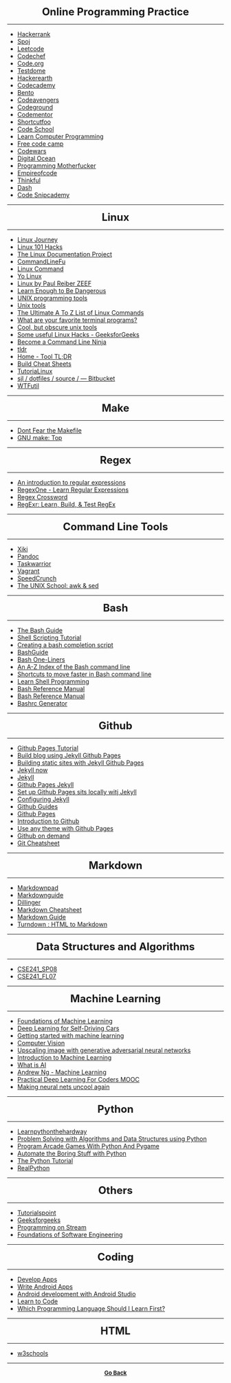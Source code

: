 <p align="center">
  <b>
  <font size="+2">Online Programming Practice</font>
  </b>
</p>

---

  - [Hackerrank](https://www.hackerrank.com/)
  - [Spoj](http://www.spoj.com/)
  - [Leetcode](https://leetcode.com/)
  - [Codechef](https://www.codechef.com/)
  - [Code.org](https://code.org/)
  - [Testdome](https://www.testdome.com/)
  - [Hackerearth](https://www.hackerearth.com/)
  - [Codecademy](https://www.codecademy.com/)
  - [Bento](https://bento.io/)
  - [Codeavengers](https://www.codeavengers.com/)
  - [Codeground](https://www.codeground.org/)
  - [Codementor](https://www.codementor.io/)
  - [Shortcutfoo](https://www.shortcutfoo.com/)
  - [Code School](https://www.codeschool.com/)
  - [Learn Computer Programming](https://learn-computer-programming.zeef.com/katie.williams)
  - [Free code camp](https://www.freecodecamp.org/)
  - [Codewars](https://www.codewars.com/)
  - [Digital Ocean](https://www.digitalocean.com/)
  - [Programming Motherfucker](http://programming-motherfucker.com/)
  - [Empireofcode](https://empireofcode.com/)
  - [Thinkful](https://www.thinkful.com/)
  - [Dash](https://dash.generalassemb.ly/)
  - [Code Snipcademy](https://code.snipcademy.com/)

---

<p align="center">
  <b>
  <font size="+2">Linux</font>
  </b>
</p>

---

  - [Linux Journey](https://linuxjourney.com/)
  - [Linux 101 Hacks](https://linux.101hacks.com/)
  - [The Linux Documentation Project](http://tldp.org/index.html)
  - [CommandLineFu](https://www.commandlinefu.com/commands/browse)
  - [Linux Command](http://linuxcommand.org/)
  - [Yo Linux](http://www.yolinux.com/)
  - [Linux by Paul Reiber ZEEF](https://linux.zeef.com/paul.reiber)
  - [Learn Enough to Be Dangerous](https://www.learnenough.com/)
  - [UNIX programming tools](https://cs.nyu.edu/~mohri/unix08/)
  - [Unix tools](https://cs.nyu.edu/courses/fall05/G22.2245-001/index.html)
  - [The Ultimate A To Z List of Linux Commands](https://fossbytes.com/a-z-list-linux-command-line-reference/)
  - [What are your favorite terminal programs?](https://news.ycombinator.com/item?id=17011227)
  - [Cool, but obscure unix tools](https://kkovacs.eu/cool-but-obscure-unix-tools)
  - [Some useful Linux Hacks - GeeksforGeeks](http://www.geeksforgeeks.org/some-useful-linux-hacks/)
  - [Become a Command Line Ninja](https://lifehacker.com/5743814/become-a-command-line-ninja-with-these-time-saving-shortcuts)
  - [tldr](https://tldr.ostera.io/)
  - [Home - Tool TL;DR](https://www.tooltldr.com/)
  - [Build Cheat Sheets](https://www.cheatography.com/)
  - [TutoriaLinux](https://tutorialinux.com/)
  - [sjl / dotfiles / source / — Bitbucket](https://bitbucket.org/sjl/dotfiles/src)
  - [WTFutil](https://wtfutil.com/)

---

<p align="center">
  <b>
  <font size="+2">Make</font>
  </b>
</p>

---

  - [Dont Fear the Makefile](https://maex.me/2018/02/dont-fear-the-makefile/)
  - [GNU make: Top](https://www.gnu.org/software/make/manual/html_node/index.html)

---

<p align="center">
  <b>
  <font size="+2">Regex</font>
  </b>
</p>

---

  - [An introduction to regular expressions](http://regex.bastardsbook.com/)
  - [RegexOne - Learn Regular Expressions](https://regexone.com/)
  - [Regex Crossword](https://regexcrossword.com/)
  - [RegExr: Learn, Build, & Test RegEx](https://regexr.com/)

---

<p align="center">
  <b>
  <font size="+2">Command Line Tools</font>
  </b>
</p>

---

  - [Xiki](http://xiki.org/)
  - [Pandoc](http://pandoc.org/)
  - [Taskwarrior](https://taskwarrior.org/)
  - [Vagrant](https://www.linuxjournal.com/content/introducing-vagrant)
  - [SpeedCrunch](http://www.speedcrunch.org/)
  - [The UNIX School: awk & sed](http://www.theunixschool.com/p/awk-sed.html)

---

<p align="center">
  <b>
  <font size="+2">Bash</font>
  </b>
</p>

---

  - [The Bash Guide](https://guide.bash.academy/)
  - [Shell Scripting Tutorial](https://www.shellscript.sh/index.html)
  - [Creating a bash completion script](https://iridakos.com/tutorials/2018/03/01/bash-programmable-completion-tutorial.html)
  - [BashGuide](http://mywiki.wooledge.org/BashGuide)
  - [Bash One-Liners](http://www.bashoneliners.com/)
  - [An A-Z Index of the Bash command line](http://www.stoney.com.ng/an-a-z-index-of-the-bash-command-line-for-linux/)
  - [Shortcuts to move faster in Bash command line](http://teohm.com/blog/shortcuts-to-move-faster-in-bash-command-line/)
  - [Learn Shell Programming](http://www.learnshell.org/)
  - [Bash Reference Manual](http://www.gnu.org/software/bash/manual/bashref.html)
  - [Bash Reference Manual](https://tiswww.case.edu/php/chet/bash/bashref.html)
  - [Bashrc Generator](http://bashrcgenerator.com/)

---

<p align="center">
  <b>
  <font size="+2">Github</font>
  </b>
</p>

---

  - [Github Pages Tutorial](http://www.stephaniehicks.com/githubPages_tutorial/pages/githubpages-jekyll.html)
  - [Build blog using Jekyll Github Pages](https://www.smashingmagazine.com/2014/08/build-blog-jekyll-github-pages/)
  - [Building static sites with Jekyll Github Pages](https://programminghistorian.org/en/lessons/building-static-sites-with-jekyll-github-pages)
  - [Jekyll now](https://github.com/barryclark/jekyll-now)
  - [Jekyll](https://jekyllrb.com/)
  - [Github Pages Jekyll](https://jekyllrb.com/docs/github-pages/)
  - [Set up Github Pages sits locally witj Jekyll](https://help.github.com/articles/setting-up-your-github-pages-site-locally-with-jekyll/)
  - [Configuring Jekyll](https://help.github.com/articles/configuring-jekyll/)
  - [Github Guides](https://guides.github.com/)
  - [Github Pages](https://pages.github.com/)
  - [Introduction to Github](https://services.github.com/on-demand/intro-to-github/)
  - [Use any theme with Github Pages](https://blog.github.com/2017-11-29-use-any-theme-with-github-pages/)
  - [Github on demand](https://services.github.com/on-demand/)
  - [Git Cheatsheet](http://ndpsoftware.com/git-cheatsheet.html)

---

<p align="center">
  <b>
  <font size="+2">Markdown</font>
  </b>
</p>

---

  - [Markdownpad](http://markdownpad.com/)
  - [Markdownguide](https://www.markdownguide.org/)
  - [Dillinger](https://dillinger.io/)
  - [Markdown Cheatsheet](https://github.com/adam-p/markdown-here/wiki/Markdown-Cheatsheet)
  - [Markdown Guide](https://about.gitlab.com/handbook/product/technical-writing/markdown-guide/)
  - [Turndown : HTML to Markdown](http://domchristie.github.io/turndown/)

---

<p align="center">
  <b>
  <font size="+2">Data Structures and Algorithms</font>
  </b>
</p>

---

  - [CSE241_SP08](http://www.cse.wustl.edu/video/lectures/CSE241_SP08/uncompressed/)
  - [CSE241_FL07](http://www.cse.wustl.edu/video/lectures/CSE241_FL07/uncompressed/)

---

<p align="center">
  <b>
  <font size="+2">Machine Learning</font>
  </b>
</p>

---

  - [Foundations of Machine Learning](https://cs.nyu.edu/~mohri/ml17/)
  - [Deep Learning for Self-Driving Cars](https://selfdrivingcars.mit.edu/)
  - [Getting started with machine learning](https://github.com/collections/machine-learning)
  - [Computer Vision](https://www.cs.toronto.edu/~urtasun/courses/CV/cv.html)
  - [Upscaling image with generative adversarial neural networks](http://geoffreylitt.com/2017/06/04/enhance-upscaling-images-with-generative-adversarial-neural-networks.html)
  - [Introduction to Machine Learning](http://nptel.ac.in/courses/106106139/)
  - [What is AI](https://enpointer.com/blog/what-is-artificial-intelligence/)
  - [Andrew Ng - Machine Learning](https://www.coursera.org/learn/machine-learning)
  - [Practical Deep Learning For Coders MOOC](http://forums.fast.ai/)
  - [Making neural nets uncool again](http://www.fast.ai/)

---

<p align="center">
  <b>
  <font size="+2">Python</font>
  </b>
</p>

---

  - [Learnpythonthehardway](https://learnpythonthehardway.org/book/)
  - [Problem Solving with Algorithms and Data Structures using Python](http://interactivepython.org/runestone/static/pythonds/index.html#)
  - [Program Arcade Games With Python And Pygame](http://programarcadegames.com/)
  - [Automate the Boring Stuff with Python](https://automatetheboringstuff.com/)
  - [The Python Tutorial](https://docs.python.org/3/tutorial/)
  - [RealPython](https://realpython.com/)

---

<p align="center">
  <b>
  <font size="+2">Others</font>
  </b>
</p>

---

  - [Tutorialspoint](https://www.tutorialspoint.com/index.htm)
  - [Geeksforgeeks](https://www.geeksforgeeks.org/)
  - [Programming on Stream](https://programmingon.stream/)
  - [Foundations of Software Engineering](https://www.cs.colorado.edu/~kena/classes/5828/f15/lectures/)

---

<p align="center">
  <b>
  <font size="+2">Coding</font>
  </b>
</p>

---

  - [Develop Apps](http://developer.android.com/develop/index.html)
  - [Write Android Apps](http://lifehacker.com/i-want-to-write-android-apps-where-do-i-start-1643818268)
  - [Android development with Android Studio](http://www.vogella.com/tutorials/Android/article.html)
  - [Learn to Code](http://lifehacker.com/5744113/learn-to-code-the-full-beginners-guide)
  - [Which Programming Language Should I Learn First?](http://lifehacker.com/which-programming-language-should-i-learn-first-1477153665)

---

<p align="center">
  <b>
  <font size="+2">HTML</font>
  </b>
</p>

---

  - [w3schools](https://www.w3schools.com/default.asp)

---

<p align="center">
  <b>
  <a href="https://gs1293.github.io/resource/resource.html"> <font size="-1">Go Back</font></a>
  </b>
</p>
